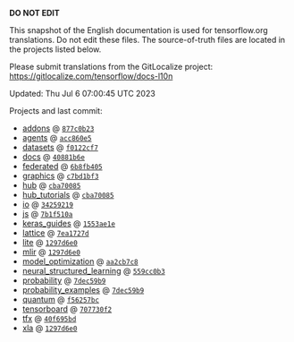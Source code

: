 __DO NOT EDIT__

This snapshot of the English documentation is used for tensorflow.org
translations. Do not edit these files. The source-of-truth files are located in
the projects listed below.

Please submit translations from the GitLocalize project: https://gitlocalize.com/tensorflow/docs-l10n

Updated: Thu Jul  6 07:00:45 UTC 2023

Projects and last commit:

- [addons](https://github.com/tensorflow/addons/tree/master/docs) @ <a href='https://github.com/tensorflow/addons/commit/877c0b239a844388c5983eb6109e08885fdc26b4'><code>877c0b23</code></a>
- [agents](https://github.com/tensorflow/agents/tree/master/docs) @ <a href='https://github.com/tensorflow/agents/commit/acc860e551f1f342a21328caa7981da4fe001a5a'><code>acc860e5</code></a>
- [datasets](https://github.com/tensorflow/datasets/tree/master/docs) @ <a href='https://github.com/tensorflow/datasets/commit/f0122cf76e2e1b64b9569d8da7b8976789cf0fce'><code>f0122cf7</code></a>
- [docs](https://github.com/tensorflow/docs/tree/master/site/en) @ <a href='https://github.com/tensorflow/docs/commit/40881b6e9c65d3cd164b391de055aeb60d2f51af'><code>40881b6e</code></a>
- [federated](https://github.com/tensorflow/federated/tree/main/docs) @ <a href='https://github.com/tensorflow/federated/commit/6b8fb405f7674c1f472cf1b89e41ac8ce7798365'><code>6b8fb405</code></a>
- [graphics](https://github.com/tensorflow/graphics/tree/master/tensorflow_graphics/g3doc) @ <a href='https://github.com/tensorflow/graphics/commit/c7bd1bf35afb9f20c73404773d3ad9c989f947b0'><code>c7bd1bf3</code></a>
- [hub](https://github.com/tensorflow/hub/tree/master/docs) @ <a href='https://github.com/tensorflow/hub/commit/cba700859a4d84b500c5d8f08b029a2ca729d094'><code>cba70085</code></a>
- [hub_tutorials](https://github.com/tensorflow/hub/tree/master/examples/colab) @ <a href='https://github.com/tensorflow/hub/commit/cba700859a4d84b500c5d8f08b029a2ca729d094'><code>cba70085</code></a>
- [io](https://github.com/tensorflow/io/tree/master/docs) @ <a href='https://github.com/tensorflow/io/commit/34259219ff53517470bb3bfaf4c059400c2a3ffa'><code>34259219</code></a>
- [js](https://github.com/tensorflow/tfjs-website/tree/master/docs) @ <a href='https://github.com/tensorflow/tfjs-website/commit/7b1f510a18c1284393c9753f589d02966a796894'><code>7b1f510a</code></a>
- [keras_guides](https://github.com/tensorflow/docs/tree/snapshot-keras/site/en/guide/keras) @ <a href='https://github.com/tensorflow/docs/commit/1553ae1e4a149be71703e2ee60173b3d1e0e8c00'><code>1553ae1e</code></a>
- [lattice](https://github.com/tensorflow/lattice/tree/master/docs) @ <a href='https://github.com/tensorflow/lattice/commit/7ea1727de1e0309eb324296bc445e0bf5c5c6d74'><code>7ea1727d</code></a>
- [lite](https://github.com/tensorflow/tensorflow/tree/master/tensorflow/lite/g3doc) @ <a href='https://github.com/tensorflow/tensorflow/commit/1297d6e09718dc27cac74dc4a672b64e7a54017a'><code>1297d6e0</code></a>
- [mlir](https://github.com/tensorflow/tensorflow/tree/master/tensorflow/compiler/mlir/g3doc) @ <a href='https://github.com/tensorflow/tensorflow/commit/1297d6e09718dc27cac74dc4a672b64e7a54017a'><code>1297d6e0</code></a>
- [model_optimization](https://github.com/tensorflow/model-optimization/tree/master/tensorflow_model_optimization/g3doc) @ <a href='https://github.com/tensorflow/model-optimization/commit/aa2cb7c875affcdcf0006d244ebc1adf8c82862c'><code>aa2cb7c8</code></a>
- [neural_structured_learning](https://github.com/tensorflow/neural-structured-learning/tree/master/g3doc) @ <a href='https://github.com/tensorflow/neural-structured-learning/commit/559cc0b39fec933cbd1e7fff9d457ce07733a044'><code>559cc0b3</code></a>
- [probability](https://github.com/tensorflow/probability/tree/main/tensorflow_probability/g3doc) @ <a href='https://github.com/tensorflow/probability/commit/7dec59b9aabdecc14a99cb131261e0690f241c1a'><code>7dec59b9</code></a>
- [probability_examples](https://github.com/tensorflow/probability/tree/main/tensorflow_probability/examples/jupyter_notebooks) @ <a href='https://github.com/tensorflow/probability/commit/7dec59b9aabdecc14a99cb131261e0690f241c1a'><code>7dec59b9</code></a>
- [quantum](https://github.com/tensorflow/quantum/tree/master/docs) @ <a href='https://github.com/tensorflow/quantum/commit/f56257bceb988b743790e1e480eac76fd036d4ff'><code>f56257bc</code></a>
- [tensorboard](https://github.com/tensorflow/tensorboard/tree/master/docs) @ <a href='https://github.com/tensorflow/tensorboard/commit/707730f2048b0fe85af78d8d61a3c60ef7f1a7dc'><code>707730f2</code></a>
- [tfx](https://github.com/tensorflow/tfx/tree/master/docs) @ <a href='https://github.com/tensorflow/tfx/commit/40f695bd9c120f41984091d994ed5b7309325462'><code>40f695bd</code></a>
- [xla](https://github.com/tensorflow/tensorflow/tree/master/tensorflow/compiler/xla/g3doc) @ <a href='https://github.com/tensorflow/tensorflow/commit/1297d6e09718dc27cac74dc4a672b64e7a54017a'><code>1297d6e0</code></a>


